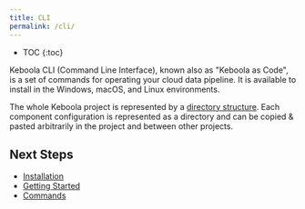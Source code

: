 ```yaml
---
title: CLI
permalink: /cli/
---
```


* TOC
{:toc}

Keboola CLI (Command Line Interface), known also as "Keboola as Code", is a set of commands for operating your cloud data 
pipeline. It is available to install in the Windows, macOS, and Linux environments.

The whole Keboola project is represented by a [directory structure](/cli/structure/#directory-structure). Each 
component configuration is represented as a directory and can be copied & pasted arbitrarily in the project 
and between other projects. 

## Next Steps

- [Installation](/cli/installation/)
- [Getting Started](/cli/getting-started/)
- [Commands](/cli/commands/)
